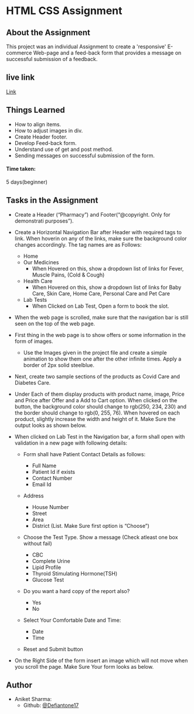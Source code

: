 
# HTML CSS Assignment
## About the Assignment
This project was an individual Assignment to create a 'responsive' E-commerce Web-page and a feed-back form that provides a message on successful submission of a feedback. 

## live link
[Link](https://thedefiantone17.github.io/AniketSharma-HTMLCSS-GradedCodingAssignment1/)

## Things Learned

* How to align items.
* How to adjust images in div.
* Create Header footer.
* Develop Feed-back form.
* Understand use of get and post method.
* Sending messages on successful submission of the form.

#### Time taken:

5 days(beginner)

## Tasks in the Assignment
* Create a Header (“Pharmacy”) and Footer(“@copyright. Only for demonstrati purposes”).

* Create a Horizontal Navigation Bar after Header with required tags to link. When hoverin on any of the links, make sure the background color changes accordingly. The tag names are as Follows:
    * Home
    * Our Medicines
        * When Hovered on this, show a dropdown list of links for Fever, Muscle Pains, (Cold & Cough)
    * Health Care
        * When Hovered on this, show a dropdown list of links for Baby Care, Skin Care, Home Care, Personal Care and Pet Care
    * Lab Tests
        * When Clicked on Lab Test, Open a form to book the slot.
    
* When the web page is scrolled, make sure that the navigation bar is still seen on the top of the web page.

* First thing in the web page is to show offers or some information in the form of images.
    * Use the Images given in the project file and create a simple animation to show them one after the other infinite times. Apply a border of 2px solid steelblue.

* Next, create two sample sections of the products as Covid Care and Diabetes Care.

* Under Each of them display products with product name, image, Price and Price after Offer and a Add to Cart option. When clicked on the button, the background color should change to rgb(250, 234, 230) and the border should change to rgb(0, 255, 76). When hovered on each product, slightly increase the width and height of it. Make Sure the output looks as shown below.

* When clicked on Lab Test in the Navigation bar, a form shall open with validation in a new page with following details:
    
    * Form shall have Patient Contact Details as follows:
        * Full Name
        * Patient Id if exists
        * Contact Number
        * Email Id
    
    * Address
        * House Number
        * Street
        * Area
        * District (List. Make Sure first option is “Choose”)

    * Choose the Test Type. Show a message (Check atleast one box without fail)
        * CBC
        * Complete Urine
        * Lipid Profile
        * Thyroid Stimulating Hormone(TSH)
        * Glucose Test
    
    * Do you want a hard copy of the report also?
        * Yes
        * No
    
    * Select Your Comfortable Date and Time:
        * Date
        * Time
    
    * Reset and Submit button

* On the Right Side of the form insert an image which will not move when you scroll the page. Make Sure Your form looks as below.

## Author

- Aniket Sharma:
    - Github: [@Defiantone17](https://github.com/thedefiantone17)

